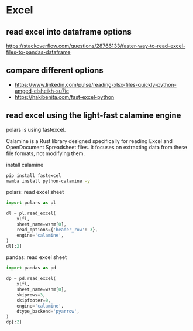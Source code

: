 # Excel

## read excel into dataframe options
https://stackoverflow.com/questions/28766133/faster-way-to-read-excel-files-to-pandas-dataframe

## compare different options
- https://www.linkedin.com/pulse/reading-xlsx-files-quickly-python-amged-elsheikh-su7ic
- https://hakibenita.com/fast-excel-python

## read excel using the light-fast calamine engine
polars is using fastexcel.

Calamine is a Rust library designed specifically for reading Excel and OpenDocument Spreadsheet files. It focuses on extracting data from these file formats, not modifying them.

install calamine
```sh
pip install fastexcel
mamba install python-calamine -y
```

polars: read excel sheet
```py
import polars as pl

dl = pl.read_excel(
    xlfl,
    sheet_name=wsnm[0],
    read_options={'header_row': 3},
    engine='calamine',
)
dl[:2]
```

pandas: read excel sheet
```py
import pandas as pd

dp = pd.read_excel(
    xlfl,
    sheet_name=wsnm[0],
    skiprows=3,
    skipfooter=0,
    engine='calamine',
    dtype_backend='pyarrow',
)
dp[:2]
```
